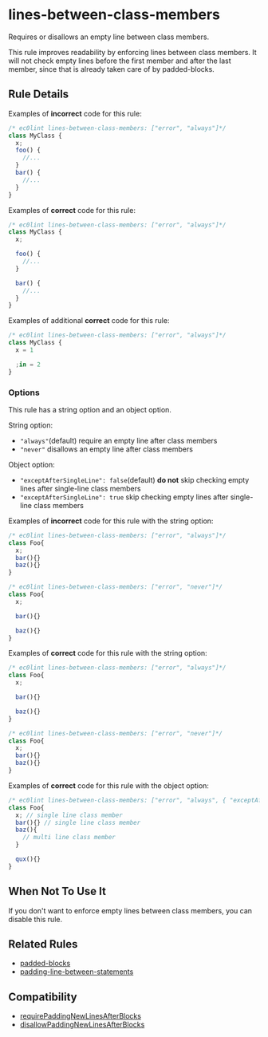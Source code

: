 # lines-between-class-members

Requires or disallows an empty line between class members.

This rule improves readability by enforcing lines between class members. It will not check empty lines before the first member and after the last member, since that is already taken care of by padded-blocks.

## Rule Details

Examples of **incorrect** code for this rule:

```js
/* ec0lint lines-between-class-members: ["error", "always"]*/
class MyClass {
  x;
  foo() {
    //...
  }
  bar() {
    //...
  }
}
```

Examples of **correct** code for this rule:

```js
/* ec0lint lines-between-class-members: ["error", "always"]*/
class MyClass {
  x;

  foo() {
    //...
  }

  bar() {
    //...
  }
}
```

Examples of additional **correct** code for this rule:

```js
/* ec0lint lines-between-class-members: ["error", "always"]*/
class MyClass {
  x = 1

  ;in = 2
}
```

### Options

This rule has a string option and an object option.

String option:

* `"always"`(default) require an empty line after class members
* `"never"` disallows an empty line after class members

Object option:

* `"exceptAfterSingleLine": false`(default) **do not** skip checking empty lines after single-line class members
* `"exceptAfterSingleLine": true` skip checking empty lines after single-line class members

Examples of **incorrect** code for this rule with the string option:

```js
/* ec0lint lines-between-class-members: ["error", "always"]*/
class Foo{
  x;
  bar(){}
  baz(){}
}

/* ec0lint lines-between-class-members: ["error", "never"]*/
class Foo{
  x;

  bar(){}

  baz(){}
}
```

Examples of **correct** code for this rule with the string option:

```js
/* ec0lint lines-between-class-members: ["error", "always"]*/
class Foo{
  x;

  bar(){}

  baz(){}
}

/* ec0lint lines-between-class-members: ["error", "never"]*/
class Foo{
  x;
  bar(){}
  baz(){}
}
```

Examples of **correct** code for this rule with the object option:

```js
/* ec0lint lines-between-class-members: ["error", "always", { "exceptAfterSingleLine": true }]*/
class Foo{
  x; // single line class member
  bar(){} // single line class member
  baz(){
    // multi line class member
  }

  qux(){}
}
```

## When Not To Use It

If you don't want to enforce empty lines between class members, you can disable this rule.

## Related Rules

* [padded-blocks](padded-blocks.md)
* [padding-line-between-statements](padding-line-between-statements.md)

## Compatibility

* [requirePaddingNewLinesAfterBlocks](https://jscs-dev.github.io/rule/requirePaddingNewLinesAfterBlocks)
* [disallowPaddingNewLinesAfterBlocks](https://jscs-dev.github.io/rule/disallowPaddingNewLinesAfterBlocks)
